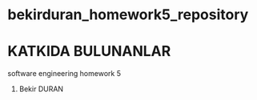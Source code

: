 # bekirduran_homework5_repository
# KATKIDA BULUNANLAR
software engineering homework 5

1. Bekir DURAN
